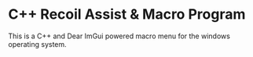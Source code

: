 # C++ Recoil Assist & Macro Program

This is a C++ and Dear ImGui powered macro menu for the windows operating system.
